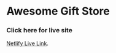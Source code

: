 # Awesome Gift Store

### Click here for live site 
[Netlify Live Link](https://awesome-gift-store-react-by-sraboni.netlify.app/).

